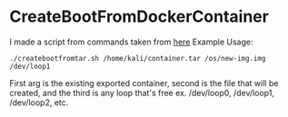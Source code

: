 # CreateBootFromDockerContainer

I made a script from commands taken from [here](https://iximiuz.com/en/posts/from-docker-container-to-bootable-linux-disk-image/)
Example Usage:
```
./createbootfromtar.sh /home/kali/container.tar /os/new-img.img /dev/loop1
```
First arg is the existing exported container, second is the file that will be created, and the third is any loop that's free ex. /dev/loop0, /dev/loop1, /dev/loop2, etc.
